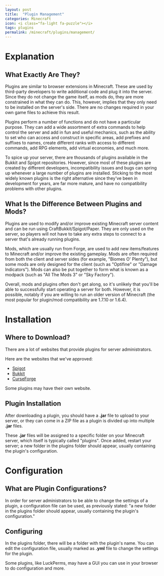 ```yaml
---
layout: post
title:  "Plugin Management"
categories: Minecraft
icon: <i class="fa-light fa-puzzle"></i>
tags: plugins
permalink: /minecraft/plugins/management/
---
```


# Explanation
## What Exactly Are They?
Plugins are similar to browser extensions in Minecraft. These are used by third-party developers to write additional code and plug it into the server. Since they do not change the game itself, as mods do, they are more constrained in what they can do. This, however, implies that they only need to be installed on the server's side. There are no changes required in your own game files to achieve this result.

Plugins perform a number of functions and do not have a particular purpose. They can add a wide assortment of extra commands to help control the server and add in fun and useful mechanics, such as the ability to set who can access and construct in specific areas, add prefixes and suffixes to names, create different ranks with access to different commands, add RPG elements, add virtual economies, and much more.

To spice up your server, there are thousands of plugins available in the Bukkit and Spigot repositories. However, since most of these plugins are created by different developers, incompatibility issues and bugs can spring up whenever a large number of plugins are installed. Sticking to the most widely known plugins is the right alternative since they've been in development for years, are far more mature, and have no compatibility problems with other plugins.

## What Is the Difference Between Plugins and Mods?
Plugins are used to modify and/or improve existing Minecraft server content and can be run using CraftBukkit/Spigot/Paper. They are only used on the server, so players will not have to take any extra steps to connect to a server that's already running plugins.

Mods, which are usually run from Forge, are used to add new items/features to Minecraft and/or improve the existing gameplay. Mods are often required from both the client and server sides (for example, "Biomes O' Plenty"), but some mods are only designed for the client (such as "Optifine" or "Damage Indicators"). Mods can also be put together to form what is known as a modpack (such as "All The Mods 3" or "Sky Factory").

Overall, mods and plugins often don't get along, so it's unlikely that you'll be able to successfully start operating a server for both. However, it is possible, notably if you are willing to run an older version of Minecraft (the most popular for plugin/mod compatibility are 1.7.10 or 1.6.4).

# Installation
## Where to Download?
There are a lot of websites that provide plugins for server administrators.

Here are the websites that we've approved:
 - <i class="fa-solid fa-badge-check"></i> [Spigot](https://www.spigotmc.org/)
 - <i class="fa-solid fa-badge-check"></i> [Bukkit](https://dev.bukkit.org/)
 - <i class="fa-solid fa-badge-check"></i> [CurseForge](https://www.curseforge.com/minecraft/bukkit-plugins)

Some plugins may have their own website.

## Plugin Installation
After downloading a plugin, you should have a __.jar__ file to upload to your server, or they can come in a ZIP file as a plugin is divided up into multiple __.jar__ files.

These __.jar__ files will be assigned to a specific folder on your Minecraft server, which itself is typically called "plugins". Once added, restart your server; a new folder in the plugins folder should appear, usually containing the plugin's configuration.
# Configuration 
## What are Plugin Configurations?
In order for server administrators to be able to change the settings of a plugin, a configuration file can be used, as previously stated: "a new folder in the plugins folder should appear, usually containing the plugin's configuration."
## Configuring
In the plugins folder, there will be a folder with the plugin's name. You can edit the configuration file, usually marked as __.yml__ file to change the settings for the plugin.

Some plugins, like LuckPerms, may have a GUI you can use in your browser to do configuration and more.